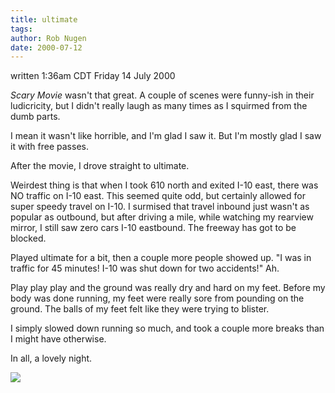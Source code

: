 ```yaml
---
title: ultimate
tags: 
author: Rob Nugen
date: 2000-07-12
---
```


<title></title>
<p class=date>written 1:36am CDT Friday 14 July 2000</p>

<p><em>Scary Movie</em> wasn't that great.  A couple of scenes were
funny-ish in their ludicricity, but I didn't really laugh as many
times as I squirmed from the dumb parts.

<p>I mean it wasn't like horrible, and I'm glad I saw it.  But I'm
mostly glad I saw it with free passes.

<p>After the movie, I drove straight to ultimate.

<p>Weirdest thing is that when I took 610 north and exited I-10 east,
there was NO traffic on I-10 east.  This seemed quite odd, but
certainly allowed for super speedy travel on I-10.  I surmised that
travel inbound just wasn't as popular as outbound, but after driving a
mile, while watching my rearview mirror, I still saw zero cars I-10
eastbound.  The freeway has got to be blocked.

<p>Played ultimate for a bit, then a couple more people showed up.  "I
was in traffic for 45 minutes!  I-10 was shut down for two accidents!"
Ah.

<p>Play play play and the ground was really dry and hard on my feet.
Before my body was done running, my feet were really sore from
pounding on the ground.  The balls of my feet felt like they were
trying to blister.

<p>I simply slowed down running so much, and took a couple more breaks
than I might have otherwise.

<p>In all, a lovely night.

<p><img src='/images/rob/wL-ROB.gif'>

